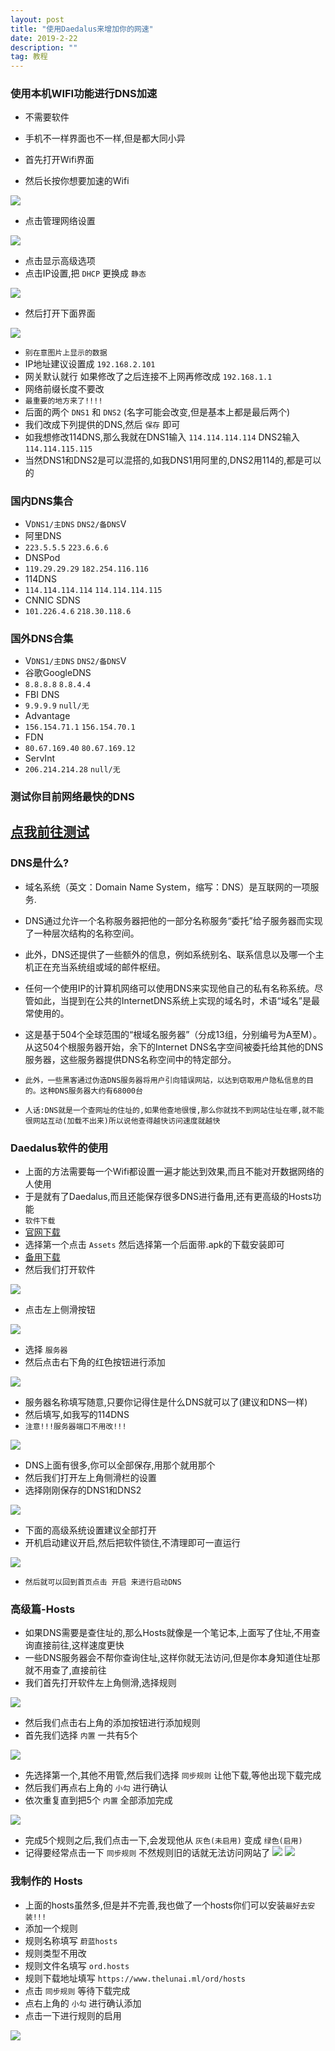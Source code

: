 ```yaml
---
layout: post
title: "使用Daedalus来增加你的网速"
date: 2019-2-22
description: ""
tag: 教程
---
```


### 使用本机WIFI功能进行DNS加速
* 不需要软件

* 手机不一样界面也不一样,但是都大同小异
* 首先打开Wifi界面
* 然后长按你想要加速的Wifi

![](/images/boke/Daedalus/01.jpg)

* 点击管理网络设置

![](/images/boke/Daedalus/02.jpg)

* 点击显示高级选项
* 点击IP设置,把 `DHCP` 更换成 `静态`

![](/images/boke/Daedalus/03.jpg)

* 然后打开下面界面

![](/images/boke/Daedalus/04.jpg)

* `别在意图片上显示的数据`
* IP地址建议设置成 `192.168.2.101`
* 网关默认就行 如果修改了之后连接不上网再修改成 `192.168.1.1`
* 网络前缀长度不要改
* `最重要的地方来了!!!!`
* 后面的两个 `DNS1` 和 `DNS2` (名字可能会改变,但是基本上都是最后两个)
* 我们改成下列提供的DNS,然后 `保存` 即可
* 如我想修改114DNS,那么我就在DNS1输入 `114.114.114.114` DNS2输入`114.114.115.115`
* 当然DNS1和DNS2是可以混搭的,如我DNS1用阿里的,DNS2用114的,都是可以的

### 国内DNS集合

* V`DNS1/主DNS`           `DNS2/备DNS`V
* 阿里DNS
* `223.5.5.5`                  `223.6.6.6`
* DNSPod
* `119.29.29.29`            `182.254.116.116`
* 114DNS
* `114.114.114.114`      `114.114.114.115`
* CNNIC SDNS
* `101.226.4.6`              `218.30.118.6`

### 国外DNS合集

* V`DNS1/主DNS`           `DNS2/备DNS`V
* 谷歌GoogleDNS
* `8.8.8.8`                      `8.8.4.4`
* FBI DNS
* `9.9.9.9`                      `null/无`
* Advantage
* `156.154.71.1`           `156.154.70.1`
* FDN
* `80.67.169.40`           `80.67.169.12`
* ServInt
* `206.214.214.28`       `null/无`

### 测试你目前网络最快的DNS

## [点我前往测试](http://tools.cloudxns.net/Index/Diag)

### DNS是什么?
* 域名系统（英文：Domain Name System，缩写：DNS）是互联网的一项服务.
* DNS通过允许一个名称服务器把他的一部分名称服务“委托”给子服务器而实现了一种层次结构的名称空间。
* 此外，DNS还提供了一些额外的信息，例如系统别名、联系信息以及哪一个主机正在充当系统组或域的邮件枢纽。
* 任何一个使用IP的计算机网络可以使用DNS来实现他自己的私有名称系统。尽管如此，当提到在公共的InternetDNS系统上实现的域名时，术语“域名”是最常使用的。
* 这是基于504个全球范围的“根域名服务器”（分成13组，分别编号为A至M）。从这504个根服务器开始，余下的Internet DNS名字空间被委托给其他的DNS服务器，这些服务器提供DNS名称空间中的特定部分。
* `此外，一些黑客通过伪造DNS服务器将用户引向错误网站，以达到窃取用户隐私信息的目的。这种DNS服务器大约有68000台`

* `人话:DNS就是一个查网址的住址的,如果他查地很慢,那么你就找不到网站住址在哪,就不能很网站互动(加载不出来)所以说他查得越快访问速度就越快`

### Daedalus软件的使用

* 上面的方法需要每一个Wifi都设置一遍才能达到效果,而且不能对开数据网络的人使用
* 于是就有了Daedalus,而且还能保存很多DNS进行备用,还有更高级的Hosts功能
* `软件下载`
* [官网下载](https://github.com/iTXTech/Daedalus/releases)
* 选择第一个点击 `Assets` 然后选择第一个后面带.apk的下载安装即可
* [备用下载](https://www.lanzous.com/i37o0la)
* 然后我们打开软件

![](/images/boke/Daedalus/05.jpg)

* 点击左上侧滑按钮

![](/images/boke/Daedalus/06.jpg)

* 选择 `服务器`
* 然后点击右下角的红色按钮进行添加

![](/images/boke/Daedalus/07.jpg)

* 服务器名称填写随意,只要你记得住是什么DNS就可以了(建议和DNS一样)
* 然后填写,如我写的114DNS
* `注意!!!服务器端口不用改!!!`

![](/images/boke/Daedalus/08.jpg)

* DNS上面有很多,你可以全部保存,用那个就用那个
* 然后我们打开左上角侧滑栏的设置
* 选择刚刚保存的DNS1和DNS2

![](/images/boke/Daedalus/09.jpg)

* 下面的高级系统设置建议全部打开
* 开机启动建议开启,然后把软件锁住,不清理即可一直运行

![](/images/boke/Daedalus/10.jpg)

* `然后就可以回到首页点击 开启 来进行启动DNS`

### 高级篇-Hosts

* 如果DNS需要是查住址的,那么Hosts就像是一个笔记本,上面写了住址,不用查询直接前往,这样速度更快
* 一些DNS服务器会不帮你查询住址,这样你就无法访问,但是你本身知道住址那就不用查了,直接前往
* 我们首先打开软件左上角侧滑,选择规则

![](/images/boke/Daedalus/11.jpg)

* 然后我们点击右上角的添加按钮进行添加规则
* 首先我们选择 `内置` 一共有5个

![](/images/boke/Daedalus/12.jpg)

* 先选择第一个,其他不用管,然后我们选择 `同步规则` 让他下载,等他出现下载完成
* 然后我们再点右上角的 `小勾` 进行确认
* 依次重复直到把5个 `内置` 全部添加完成

![](/images/boke/Daedalus/13.jpg)

* 完成5个规则之后,我们点击一下,会发现他从 `灰色(未启用)` 变成 `绿色(启用)`
* 记得要经常点击一下 `同步规则` 不然规则旧的话就无法访问网站了
![](/images/boke/Daedalus/15.jpg)
![](/images/boke/Daedalus/16.jpg)

### 我制作的 Hosts

* 上面的hosts虽然多,但是并不完善,我也做了一个hosts你们可以安装`最好去安装!!!`
* 添加一个规则
* 规则名称填写 `蔚蓝hosts`
* 规则类型不用改
* 规则文件名填写 `ord.hosts`
* 规则下载地址填写 `https://www.thelunai.ml/ord/hosts`
* 点击 `同步规则` 等待下载完成
* 点右上角的 `小勾` 进行确认添加
* 点击一下进行规则的启用

![](/images/boke/Daedalus/17.jpg)